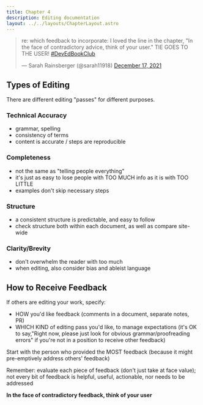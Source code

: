 ```yaml
---
title: Chapter 4
description: Editing documentation
layout: ../../layouts/ChapterLayout.astro
---
```

<blockquote class="twitter-tweet" data-conversation="none" data-dnt="true"><p lang="en" dir="ltr">re: which feedback to incorporate: I loved the line in the chapter, &quot;In the face of contradictory advice, think of your user.&quot; TIE GOES TO THE USER! <a href="https://twitter.com/hashtag/DevEdBookClub?src=hash&amp;ref_src=twsrc%5Etfw">#DevEdBookClub</a></p>&mdash; Sarah Rainsberger (@sarah11918) <a href="https://twitter.com/sarah11918/status/1471667550589235201?ref_src=twsrc%5Etfw">December 17, 2021</a></blockquote> <script async src="https://platform.twitter.com/widgets.js" charset="utf-8"></script>

## Types of Editing

There are different editing "passes" for different purposes.

### Technical Accuracy

- grammar, spelling
- consistency of terms
- content is accurate / steps are reproducible

### Completeness

- not the same as "telling people everything"
- it's just as easy to lose people with TOO MUCH info as it is with TOO LITTLE
- examples don't skip necessary steps

### Structure

- a consistent structure is predictable, and easy to follow
- check structure both within each document, as well as compare site-wide

### Clarity/Brevity

- don't overwhelm the reader with too much
- when editing, also consider bias and ableist language

## How to Receive Feedback

If others are editing your work, specify:
- HOW you'd like feedback (comments in a document, separate notes, PR)
- WHICH KIND of editing pass you'd like, to manage expectations (it's OK to say,"Right now, please just look for obvious grammar/proofreading errors" if you're not in a position to receive other feedback)

Start with the person who provided the MOST feedback (because it might pre-emptively address others' feedback)

Remember: evaluate each piece of feedback (don't just take at face value); not every bit of feedback is helpful, useful, actionable, nor needs to be addressed

**In the face of contradictory feedback, think of your user**

